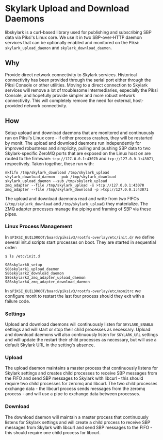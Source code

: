 # Skylark Upload and Download Daemons

libskylark is a curl-based library used for publishing and subscribing SBP data
via Piksi's Linux core. We use it in two SBP-over-HTTP daemon services that can
be optionally enabled and monitored on the Piksi: `skylark_upload_daemon` and
`skylark_download_daemon`.

## Why

Provide direct network connectivity to Skylark services. Historical connectivity
has been provided through the serial port either through the Piksi Console or
other utilities. Moving to a direct connection to Skylark services will remove a
lot of troublesome intermediaries, especially the Piksi Console, and hopefully
provide simpler and more robust network connectivity. This will completely
remove the need for external, host-provided network connectivity.

## How

Setup upload and download daemons that are monitored and continuously run on
Piksi's Linux core - if either process crashes, they will be restarted by
monit. The upload and download daemons run independently for improved robustness
and simplicity, pulling and pushing SBP data to two Skylark-specific ZeroMQ
ports that are exposed on the Linux host on are routed to the firmware:
`tcp://127.0.0.1:43070` and `tcp://127.0.0.1:43071`, respectively. Taken
together, these run with:

```
mkfifo /tmp/skylark_download /tmp/skylark_upload
skylark_download_daemon --pub /tmp/skylark_download
skylark_upload_daemon --sub /tmp/skylark_upload
zmq_adapter --file /tmp/skylark_upload -s >tcp://127.0.0.1:43070
zmq_adapter --file /tmp/skylark_download -p >tcp://127.0.0.1:43071
```

The upload and download daemons read and write from two FIFOs
(`/tmp/skylark_download` and `/tmp/skylark_upload`) they materialize. The ZMQ
adapter processes manage the piping and framing of SBP via these pipes.

### Linux Process Management

In `$PIKSI_BUILDROOT/board/piksiv3/rootfs-overlay/etc/init.d/` we define several
init.d scripts start processes on boot. They are started in sequential order:

```
$ ls /etc/init.d

S86skylark0_setup
S86skylark1_upload_daemon
S86skylark2_download_daemon
S86skylark3_zmq_adapter_upload_daemon
S86skylark4_zmq_adapter_download_daemon
```

In `$PIKSI_BUILDROOT/board/piksiv3/rootfs-overlay/etc/monitrc` we configure
monit to restart the last four process should they exit with a failure code.

### Settings

Upload and download daemons will continuously listen for `SKYLARK_ENABLE`
settings and will start or stop their child processes as necessary. Upload and
download daemons will also continuously listen for `SKYLARK_URL` settings and
will update the restart their child processes as necessary, but will use a
default Skylark URL in the setting's absence.

### Upload

The upload daemon maintains a master process that continuously listens for
Skylark settings and creates child processes to receive SBP messages from the
FIFO and send SBP messages to Skylark with libcurl - this should require two
child processes for zeromq and libcurl. The two child processes exchange data -
the libcurl process sends messages from the zeromq process - and will use a pipe
to exchange data between processes.

### Download

The download daemon will maintain a master process that continuously listens for
Skylark settings and will create a child process to receive SBP messages from
Skylark with libcurl and send SBP messages to the FIFO - this should require one
child process for libcurl.
